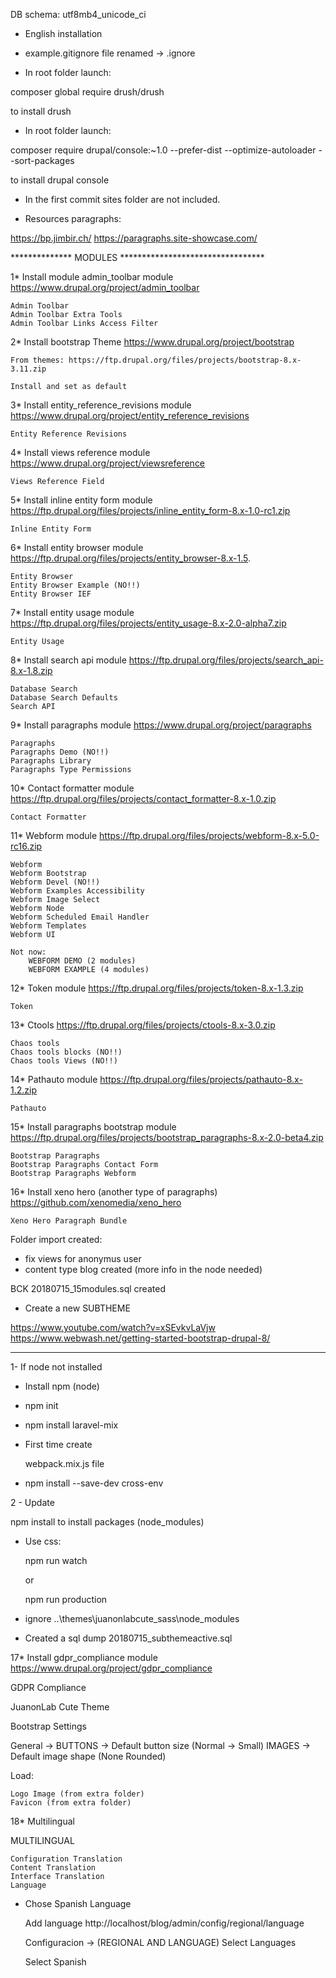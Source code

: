 

DB schema: utf8mb4_unicode_ci

* English installation

* example.gitignore file renamed -> .ignore

* In root folder launch: 

composer global require drush/drush

to install drush

* In root folder launch: 

composer require drupal/console:~1.0 --prefer-dist --optimize-autoloader --sort-packages

to install drupal console

* In the first commit sites folder are not included.


* Resources paragraphs:

https://bp.jimbir.ch/
https://paragraphs.site-showcase.com/

************** MODULES *********************************

1* Install module admin_toolbar module
https://www.drupal.org/project/admin_toolbar

	Admin Toolbar
	Admin Toolbar Extra Tools
	Admin Toolbar Links Access Filter

2* Install bootstrap Theme 
https://www.drupal.org/project/bootstrap

	From themes: https://ftp.drupal.org/files/projects/bootstrap-8.x-3.11.zip
 
	Install and set as default

3* Install entity_reference_revisions module
https://www.drupal.org/project/entity_reference_revisions

	Entity Reference Revisions

4* Install views reference module
https://www.drupal.org/project/viewsreference

	Views Reference Field

5* Install inline entity form module
https://ftp.drupal.org/files/projects/inline_entity_form-8.x-1.0-rc1.zip

	Inline Entity Form

6* Install entity browser module
https://ftp.drupal.org/files/projects/entity_browser-8.x-1.5.

	Entity Browser
	Entity Browser Example (NO!!)
	Entity Browser IEF

7* Install entity usage module
https://ftp.drupal.org/files/projects/entity_usage-8.x-2.0-alpha7.zip

	Entity Usage

8* Install search api module
https://ftp.drupal.org/files/projects/search_api-8.x-1.8.zip

	Database Search
	Database Search Defaults
	Search API

9* Install paragraphs module 
https://www.drupal.org/project/paragraphs

	Paragraphs 
	Paragraphs Demo (NO!!)
	Paragraphs Library
	Paragraphs Type Permissions

10* Contact formatter module
https://ftp.drupal.org/files/projects/contact_formatter-8.x-1.0.zip

	Contact Formatter

11* Webform module
https://ftp.drupal.org/files/projects/webform-8.x-5.0-rc16.zip

	Webform
	Webform Bootstrap
	Webform Devel (NO!!)
	Webform Examples Accessibility
	Webform Image Select
	Webform Node
	Webform Scheduled Email Handler
	Webform Templates
	Webform UI
	
	Not now:
		WEBFORM DEMO (2 modules)
		WEBFORM EXAMPLE (4 modules)

12* Token module
https://ftp.drupal.org/files/projects/token-8.x-1.3.zip

	Token

13* Ctools
https://ftp.drupal.org/files/projects/ctools-8.x-3.0.zip

	Chaos tools
	Chaos tools blocks (NO!!)
	Chaos tools Views (NO!!)


14* Pathauto module
https://ftp.drupal.org/files/projects/pathauto-8.x-1.2.zip

	Pathauto

15* Install paragraphs bootstrap module
https://ftp.drupal.org/files/projects/bootstrap_paragraphs-8.x-2.0-beta4.zip

	Bootstrap Paragraphs
	Bootstrap Paragraphs Contact Form
	Bootstrap Paragraphs Webform

16* Install xeno hero (another type of paragraphs)
https://github.com/xenomedia/xeno_hero

	Xeno Hero Paragraph Bundle

 Folder import created:
  - fix views for anonymus user
  - content type blog created (more info in the node needed)
  
 
BCK 20180715_15modules.sql created

* Create a new SUBTHEME

https://www.youtube.com/watch?v=xSEvkvLaVjw
https://www.webwash.net/getting-started-bootstrap-drupal-8/

*************************************** 
1- If node not installed

* Install npm (node)

* npm init

* npm install laravel-mix

* First time create 

	webpack.mix.js file

* npm install --save-dev cross-env

2 - Update

npm install to install packages (node_modules)


- Use css:

	npm run watch
	
	or 
	
	npm run production
	
	
* ignore  ..\themes\juanonlabcute_sass\node_modules

* Created a sql dump 20180715_subthemeactive.sql

17* Install gdpr_compliance module
https://www.drupal.org/project/gdpr_compliance

GDPR Compliance


JuanonLab Cute Theme 

 Bootstrap Settings

 General -> BUTTONS -> Default button size (Normal -> Small)
			IMAGES  -> Default image shape (None Rounded)
		
 Load:
 
	Logo Image (from extra folder)
	Favicon (from extra folder)
	
18* Multilingual

MULTILINGUAL

	Configuration Translation
	Content Translation
	Interface Translation
	Language

* Chose Spanish	Language
	
	Add language http://localhost/blog/admin/config/regional/language 
	
	Configuracion -> (REGIONAL AND LANGUAGE) Select Languages
	
	 Select Spanish
	
	
	
	
	
	
	
	
			
	




